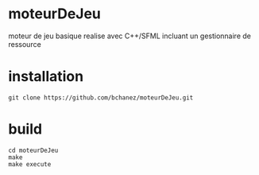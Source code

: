 # moteurDeJeu
moteur de jeu basique realise avec C++/SFML incluant un gestionnaire de ressource

# installation
```
git clone https://github.com/bchanez/moteurDeJeu.git
```

# build
```
cd moteurDeJeu
make
make execute
```
